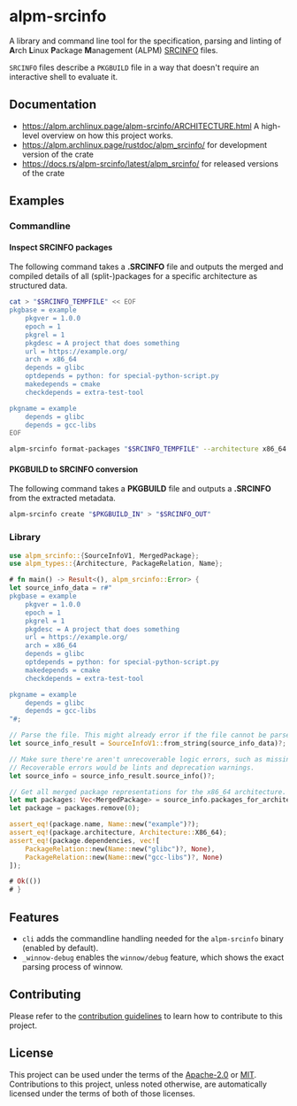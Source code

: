 # alpm-srcinfo

A library and command line tool for the specification, parsing and linting of **A**rch **L**inux **P**ackage **M**anagement (ALPM) [SRCINFO] files.

`SRCINFO` files describe a `PKGBUILD` file in a way that doesn't require an interactive shell to evaluate it.

## Documentation

- <https://alpm.archlinux.page/alpm-srcinfo/ARCHITECTURE.html> A high-level overview on how this project works.
- <https://alpm.archlinux.page/rustdoc/alpm_srcinfo/> for development version of the crate
- <https://docs.rs/alpm-srcinfo/latest/alpm_srcinfo/> for released versions of the crate

## Examples

### Commandline

#### Inspect SRCINFO packages

<!--
```bash
# Create a temporary directory for testing.
test_tmpdir="$(mktemp --directory --suffix '.')"
# Get a random temporary file location in the created temporary directory.
SRCINFO_TEMPFILE="$(mktemp --tmpdir="$test_tmpdir" --suffix '-SRCINFO' --dry-run)"
SRCINFO_OUTPUT="$(mktemp --tmpdir="$test_tmpdir" --suffix '-SRCINFO' --dry-run)"
export SRCINFO_TEMPFILE
export SRCINFO_OUTPUT
```
-->

The following command takes a **.SRCINFO** file and outputs the merged and compiled details of all (split-)packages for a specific architecture as structured data.

```bash
cat > "$SRCINFO_TEMPFILE" << EOF
pkgbase = example
    pkgver = 1.0.0
    epoch = 1
    pkgrel = 1
    pkgdesc = A project that does something
    url = https://example.org/
    arch = x86_64
    depends = glibc
    optdepends = python: for special-python-script.py
    makedepends = cmake
    checkdepends = extra-test-tool

pkgname = example
    depends = glibc
    depends = gcc-libs
EOF

alpm-srcinfo format-packages "$SRCINFO_TEMPFILE" --architecture x86_64 --pretty > "$SRCINFO_OUTPUT"
```

<!--

Asserts that the generated JSON output is correct:

```bash
# Get a tempfile

cat > "$SRCINFO_OUTPUT.expected" <<EOF
[
  {
    "name": "example",
    "description": "A project that does something",
    "url": "https://example.org/",
    "licenses": [],
    "architecture": "x86_64",
    "changelog": null,
    "install": null,
    "groups": [],
    "options": [],
    "backups": [],
    "version": {
      "pkgver": "1.0.0",
      "pkgrel": {
        "major": 1,
        "minor": null
      },
      "epoch": 1
    },
    "pgp_fingerprints": [],
    "dependencies": [
      {
        "name": "glibc",
        "version_requirement": null
      },
      {
        "name": "gcc-libs",
        "version_requirement": null
      }
    ],
    "optional_dependencies": [
      {
        "package_relation": {
          "name": "python",
          "version_requirement": null
        },
        "description": "for special-python-script.py"
      }
    ],
    "provides": [],
    "conflicts": [],
    "replaces": [],
    "check_dependencies": [
      {
        "name": "extra-test-tool",
        "version_requirement": null
      }
    ],
    "make_dependencies": [
      {
        "name": "cmake",
        "version_requirement": null
      }
    ],
    "sources": [],
    "no_extracts": []
  }
]
EOF

diff --ignore-trailing-space "$SRCINFO_OUTPUT" "$SRCINFO_OUTPUT.expected"
```
-->

#### PKGBUILD to SRCINFO conversion

<!--
```bash
# Create a temporary directory for testing.
test_tmpdir="$(mktemp --directory --suffix '.')"

# Get a random temporary file location in the created temporary directory.
PKGBUILD_IN="$test_tmpdir/PKGBUILD"
SRCINFO_OUT="$test_tmpdir/SRCINFO"
export PKGBUILD_IN
export SRCINFO_OUT

cp tests/unit_test_files/normal.pkgbuild "$PKGBUILD_IN"
```
-->

The following command takes a **PKGBUILD** file and outputs a **.SRCINFO** from the extracted metadata.

```bash
alpm-srcinfo create "$PKGBUILD_IN" > "$SRCINFO_OUT"
```

<!--
Make sure the generated SRCINFO file is as expected.
```bash
cat > "$SRCINFO_OUT.expected" <<EOF
pkgbase = example
	pkgdesc = A example with all pkgbase properties set.
	pkgver = 0.1.0
	pkgrel = 1
	epoch = 1
	url = https://archlinux.org/
	install = install.sh
	changelog = changelog
	arch = x86_64
	arch = aarch64
	groups = group
	groups = group_2
	license = MIT
	depends = default_dep
	optdepends = default_optdep
	provides = default_provides
	conflicts = default_conflict
	replaces = default_replaces
	options = !lto
	backup = etc/pacman.conf
	provides_x86_64 = arch_default_provides
	conflicts_x86_64 = arch_default_conflict
	depends_x86_64 = arch_default_dep
	replaces_x86_64 = arch_default_replaces
	optdepends_x86_64 = arch_default_optdep

pkgname = example

EOF

diff --ignore-trailing-space "$SRCINFO_OUT" "$SRCINFO_OUT.expected"
```
-->



### Library

```rust
use alpm_srcinfo::{SourceInfoV1, MergedPackage};
use alpm_types::{Architecture, PackageRelation, Name};

# fn main() -> Result<(), alpm_srcinfo::Error> {
let source_info_data = r#"
pkgbase = example
    pkgver = 1.0.0
    epoch = 1
    pkgrel = 1
    pkgdesc = A project that does something
    url = https://example.org/
    arch = x86_64
    depends = glibc
    optdepends = python: for special-python-script.py
    makedepends = cmake
    checkdepends = extra-test-tool

pkgname = example
    depends = glibc
    depends = gcc-libs
"#;

// Parse the file. This might already error if the file cannot be parsed.
let source_info_result = SourceInfoV1::from_string(source_info_data)?;

// Make sure there're aren't unrecoverable logic errors, such as missing values.
// Recoverable errors would be lints and deprecation warnings.
let source_info = source_info_result.source_info()?;

// Get all merged package representations for the x86_64 architecture.
let mut packages: Vec<MergedPackage> = source_info.packages_for_architecture(Architecture::X86_64).collect();
let package = packages.remove(0);

assert_eq!(package.name, Name::new("example")?);
assert_eq!(package.architecture, Architecture::X86_64);
assert_eq!(package.dependencies, vec![
    PackageRelation::new(Name::new("glibc")?, None),
    PackageRelation::new(Name::new("gcc-libs")?, None)
]);

# Ok(())
# }
```

## Features

- `cli` adds the commandline handling needed for the `alpm-srcinfo` binary (enabled by default).
- `_winnow-debug` enables the `winnow/debug` feature, which shows the exact parsing process of winnow.

## Contributing

Please refer to the [contribution guidelines] to learn how to contribute to this project.

## License

This project can be used under the terms of the [Apache-2.0] or [MIT].
Contributions to this project, unless noted otherwise, are automatically licensed under the terms of both of those licenses.

[contribution guidelines]: ../CONTRIBUTING.md
[Apache-2.0]: ../LICENSES/Apache-2.0.txt
[MIT]: ../LICENSES/MIT.txt
[SRCINFO]: https://alpm.archlinux.page/specifications/SRCINFO.5.html
